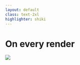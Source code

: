```yaml
---
layout: default
class: text-2xl
highlighter: shiki
---
```


# On **every** render

<img src="/images/03-what-04.png" class="code" />
